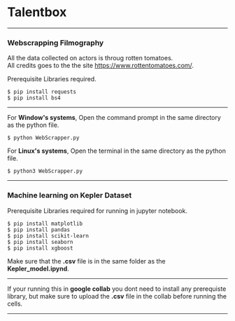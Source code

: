 # Talentbox

***
### Webscrapping Filmography 
All the data collected on actors is throug rotten tomatoes.
<br />All credits goes to the the site https://www.rottentomatoes.com/.

Prerequisite Libraries required. 
```
$ pip install requests
$ pip install bs4
```

***
For **Window's systems**,
Open the command prompt in the same directory as the python file. 
```
$ python WebScrapper.py
```

For **Linux's systems**,
Open the terminal in the same directory as the python file. 
```
$ python3 WebScrapper.py
```
*****

### Machine learning on Kepler Dataset

Prerequisite Libraries required for running in jupyter notebook. 
```
$ pip install matplotlib
$ pip install pandas
$ pip install scikit-learn
$ pip install seaborn
$ pip install xgboost
```
Make sure that the **.csv** file is in the same folder as the **Kepler_model.ipynd**.
***

If your running this in **google collab** you dont need to install any prerequiste library, but make sure to upload the **.csv** file in the collab before running the cells.
*****
